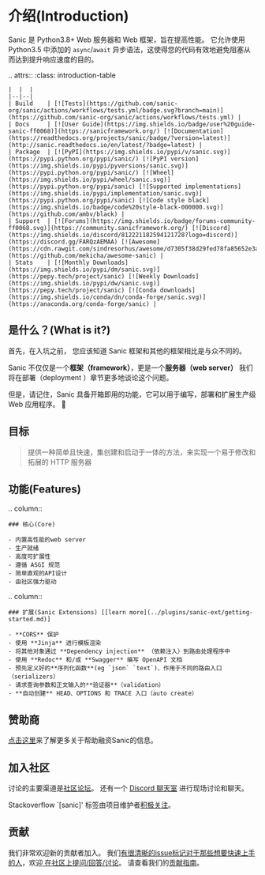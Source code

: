# 介绍(Introduction)

Sanic 是 Python3.8+ Web 服务器和 Web 框架，旨在提高性能。 它允许使用 Python3.5 中添加的 <code>async</code>/<code>await</code> 异步语法，这使得您的代码有效地避免阻塞从而达到提升响应速度的目的。

.. attrs::
:class: introduction-table

```
|  |  |
|--|--|
| Build    | [![Tests](https://github.com/sanic-org/sanic/actions/workflows/tests.yml/badge.svg?branch=main)](https://github.com/sanic-org/sanic/actions/workflows/tests.yml) |
| Docs     | [![User Guide](https://img.shields.io/badge/user%20guide-sanic-ff0068)](https://sanicframework.org/) [![Documentation](https://readthedocs.org/projects/sanic/badge/?version=latest)](http://sanic.readthedocs.io/en/latest/?badge=latest) |
| Package  | [![PyPI](https://img.shields.io/pypi/v/sanic.svg)](https://pypi.python.org/pypi/sanic/) [![PyPI version](https://img.shields.io/pypi/pyversions/sanic.svg)](https://pypi.python.org/pypi/sanic/) [![Wheel](https://img.shields.io/pypi/wheel/sanic.svg)](https://pypi.python.org/pypi/sanic) [![Supported implementations](https://img.shields.io/pypi/implementation/sanic.svg)](https://pypi.python.org/pypi/sanic) [![Code style black](https://img.shields.io/badge/code%20style-black-000000.svg)](https://github.com/ambv/black) |
| Support  | [![Forums](https://img.shields.io/badge/forums-community-ff0068.svg)](https://community.sanicframework.org/) [![Discord](https://img.shields.io/discord/812221182594121728?logo=discord)](https://discord.gg/FARQzAEMAA) [![Awesome](https://cdn.rawgit.com/sindresorhus/awesome/d7305f38d29fed78fa85652e3a63e154dd8e8829/media/badge.svg)](https://github.com/mekicha/awesome-sanic) |
| Stats    | [![Monthly Downloads](https://img.shields.io/pypi/dm/sanic.svg)](https://pepy.tech/project/sanic) [![Weekly Downloads](https://img.shields.io/pypi/dw/sanic.svg)](https://pepy.tech/project/sanic) [![Conda downloads](https://img.shields.io/conda/dn/conda-forge/sanic.svg)](https://anaconda.org/conda-forge/sanic) |
```

## 是什么？(What is it?)

首先，在入坑之前， 您应该知道 Sanic 框架和其他的框架相比是与众不同的。

Sanic 不仅仅是一个**框架（framework）**，更是一个**服务器（web server）** 我们将在部署（deployment ）章节更多地谈论这个问题。

但是，请记住，Sanic 具备开箱即用的功能，它可以用于编写，部署和扩展生产级 Web 应用程序。 🚀

## 目标

> 提供一种简单且快速，集创建和启动于一体的方法，来实现一个易于修改和拓展的 HTTP 服务器

## 功能(Features)

.. column::

```
### 核心(Core)

- 内置高性能的web server
- 生产就绪
- 高度可扩展性
- 遵循 ASGI 规范
- 简单直观的API设计
- 由社区强力驱动
```

.. column::

```
### 扩展(Sanic Extensions) [[learn more](../plugins/sanic-ext/getting-started.md)]

- **CORS** 保护
- 使用 **Jinja** 进行模板渲染
- 将其他对象通过 **Dependency injection** （依赖注入）到路由处理程序中
- 使用 **Redoc** 和/或 **Swagger** 编写 OpenAPI 文档
- 预先定义好的**序列化函数**(eg `json` `text`)、作用于不同的路由入口（serializers）
- 请求查询参数和正文输入的**验证器**（validation）
- **自动创建** HEAD、OPTIONS 和 TRACE 入口（auto create）
```

## 赞助商

[点击这里](https://opencollective.com/sanic-org)来了解更多关于帮助融资Sanic的信息。

## 加入社区

讨论的主要渠道是[社区论坛](https://community.sanicframework.org/)。 还有一个 [Discord 聊天室](https://discord.gg/RARQzAEMAA) 进行现场讨论和聊天。

Stackoverflow \`[sanic]' 标签由项目维护者[积极关注](https://stackoverflow.com/questions/tagged/sanic)。

## 贡献

我们非常欢迎新的贡献者加入。 我们[有很清晰的issue标记对于那些想要快速上手的人](https://github.com/sanic-org/sanic/issues?q=is%3Aopen+is%3Aissue+label%3Abeginner)，欢迎[ 在社区上提问/回答/讨论](https://community.sanicframework.org/)。 请查看我们的[贡献指南](https://github.com/sanic-org/sanic/blob/master/CONTRIBUTING.rst)。
